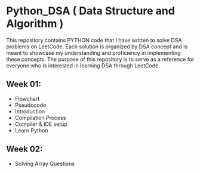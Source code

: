 # Python_DSA ( Data Structure and Algorithm )

This repository contains PYTHON code that I have written to solve DSA problems on LeetCode. Each solution is organized by DSA concept and is meant to showcase my understanding and proficiency in implementing these concepts. The purpose of this repository is to serve as a reference for everyone who is interested in learning DSA through LeetCode.

## Week 01:

- Flowchart
- Pseudocode
- Introduction
- Compilation Process
- Compiler & IDE setup
- Learn Python

## Week 02:

- Solving Array Questions
